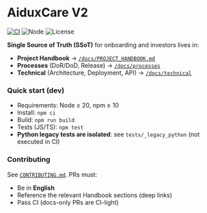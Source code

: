 # AiduxCare V2

[![CI](https://github.com/Maurosg78/AIDUXCARE-V.2/actions/workflows/ci.yml/badge.svg)](../../actions/workflows/ci.yml)
![Node](https://img.shields.io/badge/node-%E2%89%A520.x-blue)
![License](https://img.shields.io/badge/license-Private-inactive)

**Single Source of Truth (SSoT)** for onboarding and investors lives in:  
- **Project Handbook** → [`/docs/PROJECT_HANDBOOK.md`](docs/PROJECT_HANDBOOK.md)  
- **Processes** (DoR/DoD, Release) → [`/docs/processes`](docs/processes)  
- **Technical** (Architecture, Deployment, API) → [`/docs/technical`](docs/technical)

### Quick start (dev)
- Requirements: Node ≥ 20, npm ≥ 10
- Install: `npm ci`
- Build: `npm run build`
- Tests (JS/TS): `npm test`
- **Python legacy tests are isolated**: see `tests/_legacy_python` (not executed in CI)

### Contributing
See [`CONTRIBUTING.md`](CONTRIBUTING.md). PRs must:
- Be in **English**
- Reference the relevant Handbook sections (deep links)
- Pass CI (docs-only PRs are CI-light)
